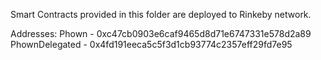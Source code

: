 Smart Contracts provided in this folder are deployed to Rinkeby network.

Addresses: 
Phown - 0xc47cb0903e6caf9465d8d71e6747331e578d2a89
PhownDelegated - 0x4fd191eeca5c5f3d1cb93774c2357eff29fd7e95
